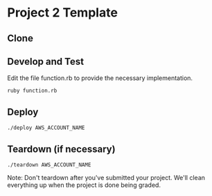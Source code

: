 # Project 2 Template

## Clone


## Develop and Test

Edit the file function.rb to provide the necessary implementation.

    ruby function.rb

## Deploy

    ./deploy AWS_ACCOUNT_NAME

## Teardown (if necessary)

    ./teardown AWS_ACCOUNT_NAME

Note: Don't teardown after you've submitted your project. We'll clean
everything up when the project is done being graded.
